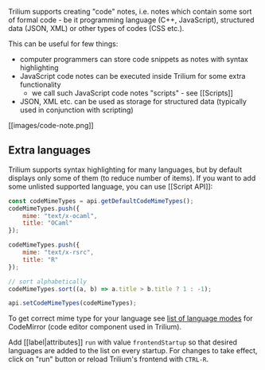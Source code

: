 Trilium supports creating "code" notes, i.e. notes which contain some sort of formal code - be it programming language (C++, JavaScript), structured data (JSON, XML) or other types of codes (CSS etc.).

This can be useful for few things:

* computer programmers can store code snippets as notes with syntax highlighting
* JavaScript code notes can be executed inside Trilium for some extra functionality
  * we call such JavaScript code notes "scripts" - see [[Scripts]]
* JSON, XML etc. can be used as storage for structured data (typically used in conjunction with scripting)

[[images/code-note.png]]

## Extra languages

Trilium supports syntax highlighting for many languages, but by default displays only some of them (to reduce number of items). If you want to add some unlisted supported language, you can use [[Script API]]:

```javascript
const codeMimeTypes = api.getDefaultCodeMimeTypes();
codeMimeTypes.push({
    mime: "text/x-ocaml",
    title: "OCaml"
});

codeMimeTypes.push({
    mime: "text/x-rsrc",
    title: "R"
});

// sort alphabetically
codeMimeTypes.sort((a, b) => a.title > b.title ? 1 : -1);

api.setCodeMimeTypes(codeMimeTypes);
```

To get correct mime type for your language see [list of language modes](https://codemirror.net/mode/) for CodeMirror (code editor component used in Trilium).

Add [[label|attributes]] `run` with value `frontendStartup` so that desired languages are added to the list on every startup. For changes to take effect, click on "run" button or reload Trilium's frontend with `CTRL-R`.